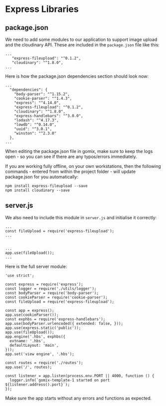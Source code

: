# Express Libraries

## package.json

We need to add some modules to our application to support image upload and the cloudinary API. These are included in the `package.json` file like this:

~~~
...
   "express-fileupload": "^0.1.2",
   "cloudinary": "^1.8.0",
...
~~~

Here is how the package.json dependencies section should look now:

~~~
...
  "dependencies": {
    "body-parser": "^1.15.2",
    "cookie-parser": "^1.4.3",
    "express": "^4.14.0",
    "express-fileupload": "^0.1.2",
    "cloudinary": "^1.8.0",
    "express-handlebars": "^3.0.0",
    "lodash": "^4.17.3",
    "lowdb": "^0.14.0",
    "uuid": "^3.0.1",
    "winston": "^2.3.0"
  },
...  
~~~


When editing the package.json file in gomix, make sure to keep the logs open - so you can see if there are any typos/errors immediately.

If you are working fully offline, on your own workstations, then the following commands - entered from within the project folder - will update package.json for you automatically:

~~~
npm install express-fileupload --save
npm install cloudinary --save

~~~

## server.js

We also need to include this module in `server.js` and initialise it correctly:

~~~
...
const fileUpload = require('express-fileupload');
...


...
app.use(fileUpload());
...
~~~

Here is the full server module:

~~~
'use strict';

const express = require('express');
const logger = require('./utils/logger');
const bodyParser = require('body-parser');
const cookieParser = require('cookie-parser');
const fileUpload = require('express-fileupload');

const app = express();
app.use(cookieParser());
const exphbs = require('express-handlebars');
app.use(bodyParser.urlencoded({ extended: false, }));
app.use(express.static('public'));
app.use(fileUpload());
app.engine('.hbs', exphbs({
  extname: '.hbs',
  defaultLayout: 'main',
}));
app.set('view engine', '.hbs');

const routes = require('./routes');
app.use('/', routes);

const listener = app.listen(process.env.PORT || 4000, function () {
  logger.info(`gomix-template-1 started on port ${listener.address().port}`);
});
~~~


Make sure the app starts without any errors and functions as expected.
